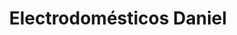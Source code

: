 ---
title: "Electrodomésticos Daniel"
url: /losar-de-la-vera/electrodomesticos-daniel/
shop: aparato
---